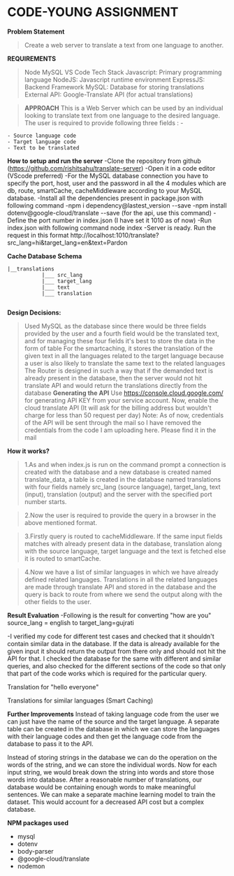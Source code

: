 # CODE-YOUNG ASSIGNMENT
**Problem Statement**
>Create a web server to translate a text from one language to another.

**REQUIREMENTS**
>Node
>MySQL
>VS Code
>Tech Stack
>Javascript: Primary programming language
>NodeJS: Javascript runtime environment
>ExpressJS: Backend Framework
>MySQL: Database for storing translations
>External API: Google-Translate API (for actual translations)

>**APPROACH**
This is a Web Server which can be used by an individual looking to translate text from one language to the desired language. The user is required to provide following three fields : -
```
- Source language code
- Target language code
- Text to be translated
```
**How to setup and run the server**
-Clone the repository from github (https://github.com/rishitsahu/translate-server)
-Open it in a code editor (VScode preferred)
-For the MySQL database connection you have to specify the port, host, user and the password in all the 4 modules which are db, route, smartCache, cacheMiddleware according to your MySQL database.
-Install all the dependencies present in package.json with following command -npm i dependency@lastest_version --save -npm install dotenv@google-cloud/translate --save (for the api, use this command)
-Define the port number in index.json (I have set it 1010 as of now)
-Run index.json with following command node index -Server is ready. Run the request in this format http://localhost:1010/translate?src_lang=hi&target_lang=en&text=Pardon

**Cache Database Schema**
 ```
 |__translations
            |___ src_lang
            |___ target_lang
            |___ text
            |___ translation


```

**Design Decisions:**

>Used MySQL as the database since there would be three fields provided by the user and a fourth field would be the translated text, and for managing these four fields it's best to store the data in the form of table
>For the smartcaching, it stores the translation of the given text in all the languages related to the target language because a user is also likely to translate the same text to the related languages
>The Router is designed in such a way that if the demanded text is already present in the database, then the server would not hit translate API and would return the translations directly from the database
**Generating the API**
>Use https://console.cloud.google.com/ for generating API KEY from your service account. Now, enable the cloud translate API (It will ask for the billing address but wouldn't charge for less than 50 request per day)
>Note: As of now, credentials of the API will be sent through the mail so I have removed the credentials from the code I am uploading here. Please find it in the mail


**How it works?**
>1.As and when index.js is run on the command prompt a connection is created with the database and a new database is created named translate_data, a table is created in the database named translations with four fields namely src_lang (source language), target_lang, text (input), translation (output) and the server with the specified port number starts.

>2.Now the user is required to provide the query in a browser in the above mentioned format.

>3.Firstly query is routed to cacheMiddleware. If the same input fields matches with already present data in the database, translation along with the source language, target language and the text is fetched else it is routed to smartCache.

>4.Now we have a list of similar languages in which we have already defined related languages. Translations in all the related languages are made through translate API and stored in the database and the query is back to route from where we send the output along with the other fields to the user.

**Result Evaluation**
-Following is the result for converting "how are you" source_lang = english to target_lang=gujrati



-I verified my code for different test cases and checked that it shouldn't contain similar data in the database. If the data is already available for the given input it should return the output from there only and should not hit the API for that. I checked the database for the same with different and similar queries, and also checked for the different sections of the code so that only that part of the code works which is required for the particular query.

Translation for "hello everyone"



Translations for similar languages (Smart Caching)



**Further Improvements**
Instead of taking language code from the user we can just have the name of the source and the target language. A separate table can be created in the database in which we can store the languages with their language codes and then get the language code from the database to pass it to the API.

Instead of storing strings in the database we can do the operation on the words of the string, and we can store the individual words. Now for each input string, we would break down the string into words and store those words into database. After a reasonable number of translations, our database would be containing enough words to make meaningful sentences. We can make a separate machine learning model to train the dataset. This would account for a decreased API cost but a complex database.

**NPM packages used**
- mysql
- dotenv
- body-parser
- @google-cloud/translate
- nodemon

